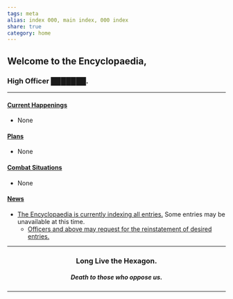 ```yaml
---
tags: meta
alias: index 000, main index, 000 index
share: true
category: home
---
```


## Welcome to the Encyclopaedia,
### High Officer ███████.

---
#### <u>Current Happenings</u>
- None

#### <u>Plans</u>
- None

#### <u>Combat Situations</u>
- None

#### <u>News</u>
- <u>The Encyclopaedia is currently indexing all entries.</u> Some entries may be unavailable at this time.
	- <u>Officers and above may request for the reinstatement of desired entries.</u>

---

<center><H3>Long Live the Hexagon.</H3><H5>Death to those who oppose us.</H5></center>

---